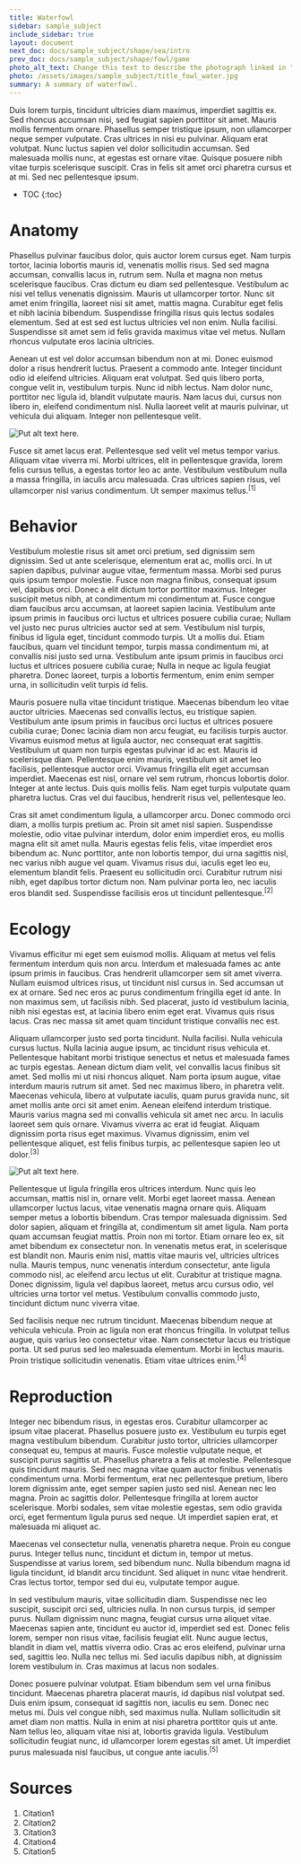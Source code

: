 ```yaml
---
title: Waterfowl
sidebar: sample_subject
include_sidebar: true
layout: document
next_doc: docs/sample_subject/shape/sea/intro
prev_doc: docs/sample_subject/shape/fowl/game
photo_alt_text: Change this text to describe the photograph linked in "photo".
photo: /assets/images/sample_subject/title_fowl_water.jpg
summary: A summary of waterfowl.
---
```


Duis lorem turpis, tincidunt ultricies diam maximus, imperdiet sagittis ex. Sed rhoncus accumsan nisi, sed feugiat sapien porttitor sit amet. Mauris mollis fermentum ornare. Phasellus semper tristique ipsum, non ullamcorper neque semper vulputate. Cras ultrices in nisi eu pulvinar. Aliquam erat volutpat. Nunc luctus sapien vel dolor sollicitudin accumsan. Sed malesuada mollis nunc, at egestas est ornare vitae. Quisque posuere nibh vitae turpis scelerisque suscipit. Cras in felis sit amet orci pharetra cursus et at mi. Sed nec pellentesque ipsum. 

* TOC
{:toc}

# Anatomy

Phasellus pulvinar faucibus dolor, quis auctor lorem cursus eget. Nam turpis tortor, lacinia lobortis mauris id, venenatis mollis risus. Sed sed magna accumsan, convallis lacus in, rutrum sem. Nulla et magna non metus scelerisque faucibus. Cras dictum eu diam sed pellentesque. Vestibulum ac nisi vel tellus venenatis dignissim. Mauris ut ullamcorper tortor. Nunc sit amet enim fringilla, laoreet nisi sit amet, mattis magna. Curabitur eget felis et nibh lacinia bibendum. Suspendisse fringilla risus quis lectus sodales elementum. Sed at est sed est luctus ultricies vel non enim. Nulla facilisi. Suspendisse sit amet sem id felis gravida maximus vitae vel metus. Nullam rhoncus vulputate eros lacinia ultricies.

Aenean ut est vel dolor accumsan bibendum non at mi. Donec euismod dolor a risus hendrerit luctus. Praesent a commodo ante. Integer tincidunt odio id eleifend ultricies. Aliquam erat volutpat. Sed quis libero porta, congue velit in, vestibulum turpis. Nunc id nibh lectus. Nam dolor nunc, porttitor nec ligula id, blandit vulputate mauris. Nam lacus dui, cursus non libero in, eleifend condimentum nisl. Nulla laoreet velit at mauris pulvinar, ut vehicula dui aliquam. Integer non pellentesque velit. 

![Put alt text here.](/template-information-site/assets/images/sample_subject/waterfowl1.jpg)

Fusce sit amet lacus erat. Pellentesque sed velit vel metus tempor varius. Aliquam vitae viverra mi. Morbi ultrices, elit in pellentesque gravida, lorem felis cursus tellus, a egestas tortor leo ac ante. Vestibulum vestibulum nulla a massa fringilla, in iaculis arcu malesuada. Cras ultrices sapien risus, vel ullamcorper nisl varius condimentum. Ut semper maximus tellus.<sup>[1]</sup>

# Behavior

Vestibulum molestie risus sit amet orci pretium, sed dignissim sem dignissim. Sed ut ante scelerisque, elementum erat ac, mollis orci. In ut sapien dapibus, pulvinar augue vitae, fermentum massa. Morbi sed purus quis ipsum tempor molestie. Fusce non magna finibus, consequat ipsum vel, dapibus orci. Donec a elit dictum tortor porttitor maximus. Integer suscipit metus nibh, at condimentum mi condimentum at. Fusce congue diam faucibus arcu accumsan, at laoreet sapien lacinia. Vestibulum ante ipsum primis in faucibus orci luctus et ultrices posuere cubilia curae; Nullam vel justo nec purus ultricies auctor sed at sem. Vestibulum nisl turpis, finibus id ligula eget, tincidunt commodo turpis. Ut a mollis dui. Etiam faucibus, quam vel tincidunt tempor, turpis massa condimentum mi, at convallis nisi justo sed urna. Vestibulum ante ipsum primis in faucibus orci luctus et ultrices posuere cubilia curae; Nulla in neque ac ligula feugiat pharetra. Donec laoreet, turpis a lobortis fermentum, enim enim semper urna, in sollicitudin velit turpis id felis.

Mauris posuere nulla vitae tincidunt tristique. Maecenas bibendum leo vitae auctor ultricies. Maecenas sed convallis lectus, eu tristique sapien. Vestibulum ante ipsum primis in faucibus orci luctus et ultrices posuere cubilia curae; Donec lacinia diam non arcu feugiat, eu facilisis turpis auctor. Vivamus euismod metus at ligula auctor, nec consequat erat sagittis. Vestibulum ut quam non turpis egestas pulvinar id ac est. Mauris id scelerisque diam. Pellentesque enim mauris, vestibulum sit amet leo facilisis, pellentesque auctor orci. Vivamus fringilla elit eget accumsan imperdiet. Maecenas est nisl, ornare vel sem rutrum, rhoncus lobortis dolor. Integer at ante lectus. Duis quis mollis felis. Nam eget turpis vulputate quam pharetra luctus. Cras vel dui faucibus, hendrerit risus vel, pellentesque leo.

Cras sit amet condimentum ligula, a ullamcorper arcu. Donec commodo orci diam, a mollis turpis pretium ac. Proin sit amet nisl sapien. Suspendisse molestie, odio vitae pulvinar interdum, dolor enim imperdiet eros, eu mollis magna elit sit amet nulla. Mauris egestas felis felis, vitae imperdiet eros bibendum ac. Nunc porttitor, ante non lobortis tempor, dui urna sagittis nisl, nec varius nibh augue vel quam. Vivamus risus dui, iaculis eget leo eu, elementum blandit felis. Praesent eu sollicitudin orci. Curabitur rutrum nisi nibh, eget dapibus tortor dictum non. Nam pulvinar porta leo, nec iaculis eros blandit sed. Suspendisse facilisis eros ut tincidunt pellentesque.<sup>[2]</sup>

# Ecology

Vivamus efficitur mi eget sem euismod mollis. Aliquam at metus vel felis fermentum interdum quis non arcu. Interdum et malesuada fames ac ante ipsum primis in faucibus. Cras hendrerit ullamcorper sem sit amet viverra. Nullam euismod ultrices risus, ut tincidunt nisl cursus in. Sed accumsan ut ex at ornare. Sed nec eros ac purus condimentum fringilla eget id ante. In non maximus sem, ut facilisis nibh. Sed placerat, justo id vestibulum lacinia, nibh nisi egestas est, at lacinia libero enim eget erat. Vivamus quis risus lacus. Cras nec massa sit amet quam tincidunt tristique convallis nec est.

Aliquam ullamcorper justo sed porta tincidunt. Nulla facilisi. Nulla vehicula cursus luctus. Nulla lacinia augue ipsum, ac tincidunt risus vehicula et. Pellentesque habitant morbi tristique senectus et netus et malesuada fames ac turpis egestas. Aenean dictum diam velit, vel convallis lacus finibus sit amet. Sed mollis mi ut nisi rhoncus aliquet. Nam porta ipsum augue, vitae interdum mauris rutrum sit amet. Sed nec maximus libero, in pharetra velit. Maecenas vehicula, libero at vulputate iaculis, quam purus gravida nunc, sit amet mollis ante orci sit amet enim. Aenean eleifend interdum tristique. Mauris varius magna sed mi convallis vehicula sit amet nec arcu. In iaculis laoreet sem quis ornare. Vivamus viverra ac erat id feugiat. Aliquam dignissim porta risus eget maximus. Vivamus dignissim, enim vel pellentesque aliquet, est felis finibus turpis, ac pellentesque sapien leo ut dolor.<sup>[3]</sup>

![Put alt text here.](/template-information-site/assets/images/sample_subject/waterfowl2.jpg)

Pellentesque ut ligula fringilla eros ultrices interdum. Nunc quis leo accumsan, mattis nisl in, ornare velit. Morbi eget laoreet massa. Aenean ullamcorper luctus lacus, vitae venenatis magna ornare quis. Aliquam semper metus a lobortis bibendum. Cras tempor malesuada dignissim. Sed dolor sapien, aliquam et fringilla at, condimentum sit amet ligula. Nam porta quam accumsan feugiat mattis. Proin non mi tortor. Etiam ornare leo ex, sit amet bibendum ex consectetur non. In venenatis metus erat, in scelerisque est blandit non. Mauris enim nisl, mattis vitae mauris vel, ultricies ultrices nulla. Mauris tempus, nunc venenatis interdum consectetur, ante ligula commodo nisl, ac eleifend arcu lectus ut elit. Curabitur at tristique magna. Donec dignissim, ligula vel dapibus laoreet, metus arcu cursus odio, vel ultricies urna tortor vel metus. Vestibulum convallis commodo justo, tincidunt dictum nunc viverra vitae.

Sed facilisis neque nec rutrum tincidunt. Maecenas bibendum neque at vehicula vehicula. Proin ac ligula non erat rhoncus fringilla. In volutpat tellus augue, quis varius leo consectetur vitae. Nam consectetur lacus eu tristique porta. Ut sed purus sed leo malesuada elementum. Morbi in lectus mauris. Proin tristique sollicitudin venenatis. Etiam vitae ultrices enim.<sup>[4]</sup>

# Reproduction

Integer nec bibendum risus, in egestas eros. Curabitur ullamcorper ac ipsum vitae placerat. Phasellus posuere justo ex. Vestibulum eu turpis eget magna vestibulum bibendum. Curabitur justo tortor, ultricies ullamcorper consequat eu, tempus at mauris. Fusce molestie vulputate neque, et suscipit purus sagittis ut. Phasellus pharetra a felis at molestie. Pellentesque quis tincidunt mauris. Sed nec magna vitae quam auctor finibus venenatis condimentum urna. Morbi fermentum, erat nec pellentesque pretium, libero lorem dignissim ante, eget semper sapien justo sed nisl. Aenean nec leo magna. Proin ac sagittis dolor. Pellentesque fringilla at lorem auctor scelerisque. Morbi sodales, sem vitae molestie egestas, sem odio gravida orci, eget fermentum ligula purus sed neque. Ut imperdiet sapien erat, et malesuada mi aliquet ac.

Maecenas vel consectetur nulla, venenatis pharetra neque. Proin eu congue purus. Integer tellus nunc, tincidunt et dictum in, tempor ut metus. Suspendisse at varius lorem, sed bibendum nunc. Nulla bibendum magna id ligula tincidunt, id blandit arcu tincidunt. Sed aliquet in nunc vitae hendrerit. Cras lectus tortor, tempor sed dui eu, vulputate tempor augue.

In sed vestibulum mauris, vitae sollicitudin diam. Suspendisse nec leo suscipit, suscipit orci sed, ultricies nulla. In non cursus turpis, id semper purus. Nullam dignissim nunc magna, feugiat cursus urna aliquet vitae. Maecenas sapien ante, tincidunt eu auctor id, imperdiet sed est. Donec felis lorem, semper non risus vitae, facilisis feugiat elit. Nunc augue lectus, blandit in diam vel, mattis viverra odio. Cras ac eros eleifend, pulvinar urna sed, sagittis leo. Nulla nec tellus mi. Sed iaculis dapibus nibh, at dignissim lorem vestibulum in. Cras maximus at lacus non sodales.

Donec posuere pulvinar volutpat. Etiam bibendum sem vel urna finibus tincidunt. Maecenas pharetra placerat mauris, id dapibus nisl volutpat sed. Duis enim ipsum, consequat id sagittis non, iaculis eu sem. Donec nec metus mi. Duis vel congue nibh, sed maximus nulla. Nullam sollicitudin sit amet diam non mattis. Nulla in enim at nisi pharetra porttitor quis ut ante. Nam tellus leo, aliquam vitae nisi at, lobortis gravida ligula. Vestibulum sollicitudin feugiat nunc, id ullamcorper lorem egestas sit amet. Ut imperdiet purus malesuada nisl faucibus, ut congue ante iaculis.<sup>[5]</sup>

# Sources

1. Citation1
2. Citation2
3. Citation3
4. Citation4
5. Citation5
